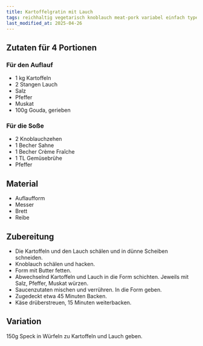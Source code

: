 ```yaml
---
title: Kartoffelgratin mit Lauch
tags: reichhaltig vegetarisch knoblauch meat-pork variabel einfach type-casserole side-potatoes origin-france standards
last_modified_at: 2025-04-26
---
```


## Zutaten für 4 Portionen 
### Für den Auflauf
* 1 kg Kartoffeln  
* 2 Stangen Lauch
* Salz
* Pfeffer
* Muskat
* 100g Gouda, gerieben 

### Für die Soße
* 2 Knoblauchzehen  
* 1 Becher Sahne
* 1 Becher Crème Fraîche 
* 1 TL Gemüsebrühe
* Pfeffer  

## Material
* Auflaufform  
* Messer  
* Brett  
* Reibe  
  
## Zubereitung  
* Die Kartoffeln und den Lauch schälen und in dünne Scheiben schneiden.
* Knoblauch schälen und hacken.
* Form mit Butter fetten.
* Abwechselnd Kartoffeln und Lauch in die Form schichten. Jeweils mit Salz, Pfeffer, Muskat würzen.
* Saucenzutaten mischen und verrühren. In die Form geben.
* Zugedeckt etwa 45 Minuten Backen.
* Käse drüberstreuen, 15 Minuten weiterbacken.

## Variation
150g Speck in Würfeln zu Kartoffeln und Lauch geben.